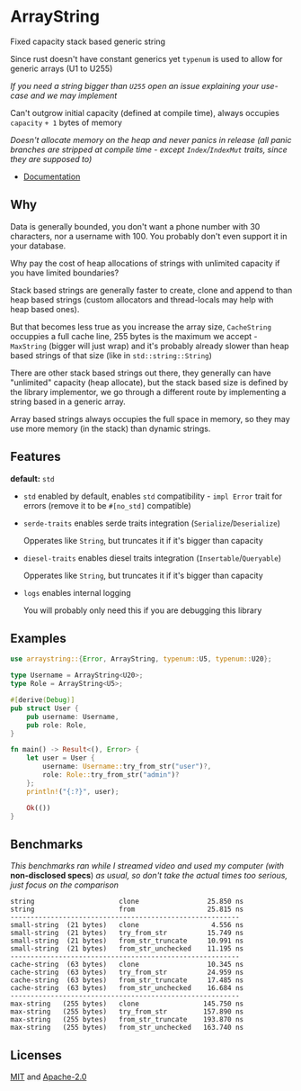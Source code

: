 # ArrayString

Fixed capacity stack based generic string

Since rust doesn't have constant generics yet `typenum` is used to allow for generic arrays (U1 to U255)

*If you need a string bigger than `U255` open an issue explaining your use-case and we may implement*

Can't outgrow initial capacity (defined at compile time), always occupies `capacity` `+ 1` bytes of memory

*Doesn't allocate memory on the heap and never panics in release (all panic branches are stripped at compile time - except `Index`/`IndexMut` traits, since they are supposed to)*

* [Documentation](https://docs.rs/arraystring/0.2.5/arraystring)

## Why

Data is generally bounded, you don't want a phone number with 30 characters, nor a username with 100. You probably don't even support it in your database.

Why pay the cost of heap allocations of strings with unlimited capacity if you have limited boundaries?

Stack based strings are generally faster to create, clone and append to than heap based strings (custom allocators and thread-locals may help with heap based ones).

But that becomes less true as you increase the array size, `CacheString` occuppies a full cache line, 255 bytes is the maximum we accept - `MaxString` (bigger will just wrap) and it's probably already slower than heap based strings of that size (like in `std::string::String`)

There are other stack based strings out there, they generally can have "unlimited" capacity (heap allocate), but the stack based size is defined by the library implementor, we go through a different route by implementing a string based in a generic array.

Array based strings always occupies the full space in memory, so they may use more memory (in the stack) than dynamic strings.

## Features

 **default:** `std`

 - `std` enabled by default, enables `std` compatibility - `impl Error` trait for errors (remove it to be `#[no_std]` compatible)
 - `serde-traits` enables serde traits integration (`Serialize`/`Deserialize`)

     Opperates like `String`, but truncates it if it's bigger than capacity

 - `diesel-traits` enables diesel traits integration (`Insertable`/`Queryable`)

     Opperates like `String`, but truncates it if it's bigger than capacity

 - `logs` enables internal logging

     You will probably only need this if you are debugging this library

 ## Examples

```rust
use arraystring::{Error, ArrayString, typenum::U5, typenum::U20};

type Username = ArrayString<U20>;
type Role = ArrayString<U5>;

#[derive(Debug)]
pub struct User {
    pub username: Username,
    pub role: Role,
}

fn main() -> Result<(), Error> {
    let user = User {
        username: Username::try_from_str("user")?,
        role: Role::try_from_str("admin")?
    };
    println!("{:?}", user);

    Ok(())
}
```

 ## Benchmarks

*This benchmarks ran while I streamed video and used my computer (with* **non-disclosed specs**) *as usual, so don't take the actual times too serious, just focus on the comparison*

```my_custom_benchmark
string                     clone                 25.850 ns
string                     from                  25.815 ns
---------------------------------------------------------
small-string  (21 bytes)   clone                  4.556 ns
small-string  (21 bytes)   try_from_str          15.749 ns
small-string  (21 bytes)   from_str_truncate     10.991 ns
small-string  (21 bytes)   from_str_unchecked    11.195 ns
---------------------------------------------------------
cache-string  (63 bytes)   clone                 10.345 ns
cache-string  (63 bytes)   try_from_str          24.959 ns
cache-string  (63 bytes)   from_str_truncate     17.485 ns
cache-string  (63 bytes)   from_str_unchecked    16.684 ns
---------------------------------------------------------
max-string   (255 bytes)   clone                145.750 ns
max-string   (255 bytes)   try_from_str         157.890 ns
max-string   (255 bytes)   from_str_truncate    193.870 ns
max-string   (255 bytes)   from_str_unchecked   163.740 ns
```

## Licenses

[MIT](master/license/MIT) and [Apache-2.0](master/license/APACHE)
